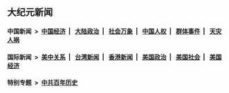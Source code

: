 ## 大纪元新闻

#### 中国新闻 &nbsp;>&nbsp; [中国经济](indexes/ncid283/README.md?08210845) &nbsp;| &nbsp; [大陆政治](indexes/ncid277/README.md?08210845) &nbsp;| &nbsp; [社会万象](indexes/ncid282/README.md?08210845) &nbsp;| &nbsp; [中国人权](indexes/ncid278/README.md?08210845) &nbsp;| &nbsp; [群体事件](indexes/ncid279/README.md?08210845) &nbsp;| &nbsp; [天灾人祸](indexes/ncid280/README.md?08210845)

#### 国际新闻 &nbsp;>&nbsp; [美中关系](indexes/nf1412576/README.md?08210845) &nbsp;| &nbsp; [台湾新闻](indexes/ncid1349361/README.md?08210845) &nbsp;| &nbsp; [香港新闻](indexes/ncid1349362/README.md?08210845) &nbsp;| &nbsp; [美国政治](indexes/ncid1078159/README.md?08210845) &nbsp;| &nbsp; [美国社会](indexes/ncid1078160/README.md?08210845) &nbsp;| &nbsp; [美国经济](indexes/ncid1078158/README.md?08210845)

#### 特别专题 &nbsp;>&nbsp; [中共百年历史](https://github.com/epoch-news/epoch-special/blob/master/README.md?08210845)  
